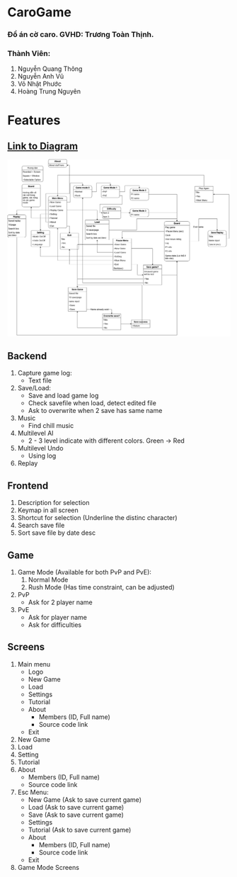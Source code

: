 # CaroGame

### Đồ án cờ caro. GVHD: Trương Toàn Thịnh.

### Thành Viên:

1. Nguyễn Quang Thông
1. Nguyễn Anh Vũ
1. Võ Nhật Phước
1. Hoàng Trung Nguyên

# Features

## [Link to Diagram](https://viewer.diagrams.net/?highlight=0000ff&nav=1&title=CaroGame.drawio#R7V1dc6M4Fv01rpp98BTCxh%2BPtpN0z1SSycTdO5N%2B2cIg23Rj5AGc2PPrVwKJGEs26sQgiFXVVW2EIEI6ujr3SLpqdSar7afQXi%2FvkAv9lmm421bnqmWa5mA4xP%2BRlB1NMfudNGURem6aBl4Tpt6%2FkCYaNHXjuTDKZYwR8mNvnU90UBBAJ86l2WGIXvLZ5sjP%2F9W1vYBcwtSxfT71L8%2BNl2nqwDJe0z9Db7FkfxkY9M7KZplpQrS0XfSyl9S5bnUmIUJx%2Bmu1nUCf1B6rl%2FS5myN3s4KFMIhlHnj67cnbXn2DUX826oS37e9Xv4%2Fb9C3Ptr%2BhH9wyez5%2B39j1nvHPBfnJkmYs4c72AvzUHQw27B7%2Bu7PD%2FDgt95akFuIdq9roxVv5doCvxnMUxFN6x8DXztLz3Vt7hzbk06LYdn6wq%2FEShd6%2FOL%2Ft41sAJ%2BDbYUyR0zFyOabkSfrOEEY4zwOrL3CQdGdvcxlv7ShmpUG%2Bb68jb5aUjzy4ssOFF4xRHKMVzfSy9GI4XdsOyfOCewMpSLxihQzRJnChS68Wvh1F9MEMF%2BTCt2fQH6PQheEE%2BSjEyQFKqii9gz9nkbzq4O4KPduvxUu%2BYP8axXa8d417Kdy%2Fhq63f%2Bkj50dS1PTjk461d5sHHkMRDGO43UuiQPwE0QrG4Q5noXe7tE8wq0AvX157GGBZlnu9K3vOpr16kb35Ffj4B8X%2BT%2FQDU9QP7BVpxAS89%2FAF3%2F5kryAHY%2FzJcYLCEP2AB80y93z%2FIMn2vUWAL304J4%2BROvOwuRnR5JXnuuTN4whDyQsWt0m2q%2B5ryiOtD5KE8ONzP0HPEj8I8RvGa%2BQFcVI%2F1hj%2FwzU2MX61WhYu6wRfg9dr%2FI9kD%2BMJCnDxcacm74UY%2BC%2BQgD%2BHGwmM88A4aXOK0ULh0ZGER%2BcM6NgMXhbxAH39nzP53f6Gv2331BNbyT103CLbzeCR2j7cWEEOJ71%2FNsTSp3XYjtJKHJH6CmFqM2mGPSvaMjvDvD1NX3vEoGoklo3EXoVIFJa4U4DER7j27Z02VaoAMlQNkG4BQKYwjnHLaDP1kVEIZAnVOWD45%2B7P6HZ6bd48%2Fh1%2FCybXm%2BunSeGI%2BWUTY5KOKbzG4UfGoaUah0W8fjQjTqVGRuXIGKhGRhGTut56GhjVAyMT%2FpQBYyACRl7%2FSrEhEr60xMV0o5ysldO7cp3HhXN7k1QkqaAbe%2BX5BAmfof8MSWdhNZd%2BOzDpteDxve73msrD9Ke1KsCQlqkRkgjNWNjZITrkIPrFi33t7x3HpghDR8EmA6OTpqOWypaYpxsFw%2BATjDSsmgarKmUqMayK%2FL97pFHVNFRVqW2JUcV7c583iIhZhkv8fE2%2B2PzihyFfbdDLs6%2B20EHoVUq%2FAO87PtLqx3%2BTXBtTJ4SQh6S2cdXauMxivIuRidBVnpHjFfzpPxv8oRm2%2FvIC0rk1tpqGLREtqxZbvQJaNoU%2BW%2BthGn%2BsYw9pG9Y8nImIWrU463Ooge4CMgaGW2CJFiiw%2FevX1AP56DXPLUJrWuHfYRzvaI3bmxjxzfEODsPRvKP0JUKb0IEnvp%2FyA%2FzCBZSg4KRuTrZrCH079p5hrhTnbzUJ5ZPOl2jp8yLYd%2FeQe8sKC73SLAsvfVJIYuxt5vOkHKFWQpUPWs2TQk3hjGDe%2FB2sntEG8IPP%2FbSHeQtoyk5blyc%2BmEUrvO42kecQ%2Bo6p%2B80fxCRqW6jUFmaGpUG20CoA2dfARRpjTcaY8jkis0iMuLWDxYZsz9Lgahq4lE8VmQMVCgSuxnD3N3keNze9fKKvSy6utrmrHb1SolycWj5eqFwwSNREumC0TDf30eYWN%2BNQsr17w1q1t8nLAJyvlm7K0o7aRThqHfPAURMt0huIHDWrrCGIjW37E3n2czJHjKtBsxrlrGYoDbITbpkIU%2BWtWeeXVZHVEEaEcYVfuNZkuYmwEnli1cLK5GA1hXboLHHaDG01pBoHKZH%2FVS2keDF9iqudAIoU07VjmPxZh8QIgeQ%2FjbGGYUy4ybRakHW11%2FcWJ192eYJZL6evIxSl807fGNmh9vouZX0Cvzq4Lzs%2F1y%2FNKPGy9ufWpNfCQ8Y1aI3HreE4XbGeXI5aozHZ%2BP5Mbw7wBxtOa9JpjQCZxAvIz%2FGIDJy4bZIHF0lkj0k%2B33OSb5hkSH6PjHyG9CljhVztIqgeazNDdvYJQXCOAFniMg9VjLX1UUqB5JjJ2rYmY2ZPz4O8qblZPyps72692puV%2BxRHSkNDGXfJUGCA7H4oiN%2Bo%2BdNH5k%2FdwwWesosChmUNM92ijaMPzw%2BavyjmL5mRac6Cpi4vcR7i6lrjqnG4Ur6Iqa%2F51dv4lSXJr2q28KAroUHl%2BZWp%2BdXF8qveoTzVVc6veHXqgUhOgQ4XW4PxrzRdqDxe1efxZGo8NRVPyvmU1dN86i18ypLVJ1lr1oRPsXJL8Kl06oKs69N86kL5VGZ3aqNXWUW6wj0KVyTMtR4KlQ6FljzW6kKtrMKzHjbRUgOrccBSz7EszbHesmzKlKRYDBI1oVj9C5%2B5twaS7VYzqdE6Ho7n1Nl8efWxo8%2Fnu2jGfKhAAmDJjT6lRfCx%2BK17WoGsDZtpXtie3oXHmutJ05J6RZtj5T6l%2FFx587nn4CrbaYnnQgasrnUwYMmetlGaxNPjAy79FsNVOrWrxyul41VmRBo0XvErCCicOhpOjYOTcjGnp2TCrD70hy3sK%2Fbuu6roj%2FBIaZMfPGoswr2DngoizIjP2FZGT8Xtw6vv14HbOnKwMin0rT2Dfr66mUF2cLXB8JRJTijinjnMW9orYROcxBVnwkzDQUHAorsn6cZJJtY2fjW7LEgbNXe0D0k3AX35A%2FmavSxoPo9gzLVRVoZ3mEOJwEB6j%2BglORTDw8hAovNjhsIhu7RFw%2FwmnYf01PaFFsFqwALPEhhIDKmyEFW4bcbeRMm0AAw2%2BL9fYOT8RwOtcUATuRvVAo1X7SY%2BwiOYxlLTsCSKEVQtlniK%2FTXCNJks9SPxzIzQToPta2g1DFrC0EDVYosXbW%2BRhlIDoWQphxIv2CYT1l4w14fYNhBQoiM8qgWUYA%2BWqQHVVED9hKBQFqD4TVh0FVgUp4EWf7ml8aVGHY%2BIsUsafGp8g69YXCrye5ZEjBqRkFRBGkYKaT%2BxgZgUbTQVYbK0ZV4DiY09eVFC7%2Bq50Njt1sGuno7sLmmztGhnA17mODgoN4m4LZ4M0uaxWvM4kEdcXRaBDIr29tzDFw2vpsJL%2BaKQQdEZgenZKBpfzcSX8tO1BkXHA2bnpGpsNQxbQum2WnAVnQt4hys%2F8xo0wJoGMJGgWy3AeLkkD7DrrRdrZDUPWbKHM5eHLH7L5th2fujVFs0ElFDZrRZQF753m5nqwtXd9drbxgj6KfEzpyBp7fNCtc9MlKcmpy9rcrLB7vzg5ZV7fW5ljcaxzLg0R%2B4c8nK6Prey8bBSLnMOeRU9jSJheMF6o1245kFKubI5LBKfUtqmgdUwYKmXNYFRtEdDQ6uZ0FIuaA6Fgmbe3fwDf9BL6CWrwRLa1bnRbufFup2HUVaG0m6nWRqIee30ixdrh7MGJrEvDa%2FaOJzCbeB7Y%2B0TjDSuGocr5R5nFo3qRLxvjavG4Uq52wkEscRqHA6mPhNEmVdVOEPEUFGTKSJg8Guo7lPxyvZDaLukKHDrRbyMVUGwmWo6aob6swSrASbbUFzf8DTAuPBwXWxhfXF3NerVXZmDdLEN15VsOLNeUdQBABfecLInbbKIZ7VpuAsP7Mz2iBQ2HAB1azl9KO7byCyQ7au1Gx0lwu7RBU%2FRxnFgFGnxudhd%2FqDic4%2FFv2Pet6X6TIpM1T5%2B1haMN2HAwVFLO9VKO6%2BGpjlaNDD5wN4XRWSYGC9BZGrmO5hKTkqrT8tlcnfjCImpzxF%2BW4ub6lo8eXQUhkkkXJaBjmi8WEeNf%2F9gJnswtPbRU5i%2FR7%2FjWH6zdzI%2F%2FpGW%2BLwyoanEg6oPDFk82%2BJ9H6Bedqdz4WoTAD3JlqvZKZmgo2QGrj4tNxA0nPAY1Lq124eQCZMEPJIk7hz1Ft%2FTC2W1Q3VnnooPAVEyyyJV0cLyqqvmN5Gltmnk2Qww%2BqfpDzCYJnnkiXcToFP1ekpOfITr5MwELRoeEw1PQltermubB3odkF2GBdiDZ7cTfHwjtkUxpLDQQt0RfPCIONkDa6mzCUvMr6cho4neXKgGDlUu1RSWmN%2FINYV26Cxx2gxtNSIqR0SViyyFJeZ3yUxxrRE8kFK6aaRkO3Lwy11I%2FtMQqRgi0rv0rLIwokR3k%2FI%2FxGt2JP0PdRMrwlpWEtVGqpaFiofAyzuF97ooI0DCi6KLMpJz5%2FSOwAtelNE%2FmOewZINwg3PY4iMA5t28r0FEHb30qERcvORFM%2FLbR4LV8nrUrnqJRmmuY3nrf0BRQFu9X7CRyFK%2FsQsUBRTRGwabCKxK44mIp0qUzFe%2B3VWRDuWocDn7%2FTo0jPbs9sv33Vf4X%2FPxsT3btpWsARPWwNvmqNhq%2FP2KF36okikp0AV54slOfyl1fgnwwSaOuUb5eSbtGVU48wTMg8VapmyE57OEKREjh9%2Fp8MWLfR2m5P1yYdYpmzPnJNg3cK8jECrFhPKJp8zO7R2RbgcOJA%2FqSPCKUFGlIygkV0rWo7%2BNRR4nh7KrAysnkaaZJwptkGeR%2FBPg9APvpp2nKnH%2F4N%2BEWxqjRXKmzSWzxyM9WoDW43wRHPDFtuzOwrPwRWGTm0K6qNniO4HwMw6sArIoLF7RmY9aY1YBiyr5orB4RWc16uPOVMKjROKIL0OE4n2KgT9reYdcEtrr%2Bv8%3D)

![UI Flow](./References/CaroGameFlow.png)

## Backend

1. Capture game log:
   - Text file
1. Save/Load:
   - Save and load game log
   - Check savefile when load, detect edited file
   - Ask to overwrite when 2 save has same name
1. Music
   - Find chill music
1. Multilevel AI
   - 2 - 3 level indicate with different colors. Green -> Red
1. Multilevel Undo
   - Using log
1. Replay

## Frontend

1. Description for selection
1. Keymap in all screen
1. Shortcut for selection (Underline the distinc character)
1. Search save file
1. Sort save file by date desc

## Game

1. Game Mode (Available for both PvP and PvE):
   1. Normal Mode
   1. Rush Mode (Has time constraint, can be adjusted)
1. PvP
   - Ask for 2 player name
1. PvE
   - Ask for player name
   - Ask for difficulties

## Screens

1. Main menu
   - Logo
   - New Game
   - Load
   - Settings
   - Tutorial
   - About
     - Members (ID, Full name)
     - Source code link
   - Exit
1. New Game
1. Load
1. Setting
1. Tutorial
1. About
   - Members (ID, Full name)
   - Source code link
1. Esc Menu:
   - New Game (Ask to save current game)
   - Load (Ask to save current game)
   - Save (Ask to save current game)
   - Settings
   - Tutorial (Ask to save current game)
   - About
     - Members (ID, Full name)
     - Source code link
   - Exit
1. Game Mode Screens
